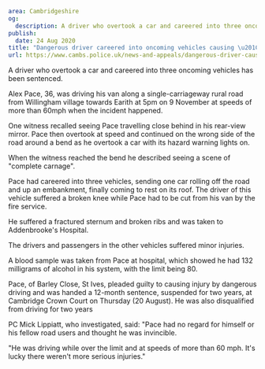 ```yaml
area: Cambridgeshire
og:
  description: A driver who overtook a car and careered into three oncoming vehicles has been sentenced.
publish:
  date: 24 Aug 2020
title: "Dangerous driver careered into oncoming vehicles causing \u201Ccomplete carnage\u201D"
url: https://www.cambs.police.uk/news-and-appeals/dangerous-driver-caused-complete-carnage
```

A driver who overtook a car and careered into three oncoming vehicles has been sentenced.

Alex Pace, 36, was driving his van along a single-carriageway rural road from Willingham village towards Earith at 5pm on 9 November at speeds of more than 60mph when the incident happened.

One witness recalled seeing Pace travelling close behind in his rear-view mirror. Pace then overtook at speed and continued on the wrong side of the road around a bend as he overtook a car with its hazard warning lights on.

When the witness reached the bend he described seeing a scene of "complete carnage".

Pace had careered into three vehicles, sending one car rolling off the road and up an embankment, finally coming to rest on its roof. The driver of this vehicle suffered a broken knee while Pace had to be cut from his van by the fire service.

He suffered a fractured sternum and broken ribs and was taken to Addenbrooke's Hospital.

The drivers and passengers in the other vehicles suffered minor injuries.

A blood sample was taken from Pace at hospital, which showed he had 132 milligrams of alcohol in his system, with the limit being 80.

Pace, of Barley Close, St Ives, pleaded guilty to causing injury by dangerous driving and was handed a 12-month sentence, suspended for two years, at Cambridge Crown Court on Thursday (20 August). He was also disqualified from driving for two years

PC Mick Lippiatt, who investigated, said: "Pace had no regard for himself or his fellow road users and thought he was invincible.

"He was driving while over the limit and at speeds of more than 60 mph. It's lucky there weren't more serious injuries."
